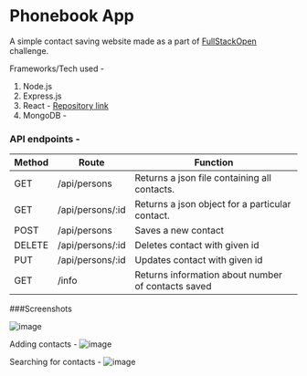 # Phonebook App
A simple contact saving website made as a part of [FullStackOpen](https://fullstackopen.com/en/about) challenge.

Frameworks/Tech used - 

1. Node.js
2. Express.js
3. React - [Repository link](https://github.com/ShaunDaniel/FullStackOpen-Submissions/tree/main/part2/phonebook)
4. MongoDB -
### API endpoints - 

| Method | Route            | Function                                        |
|--------|------------------|-------------------------------------------------|
| GET    | /api/persons     | Returns a json file containing all contacts.    |
| GET    | /api/persons/:id | Returns a json object for a particular contact. |
| POST   | /api/persons     | Saves a new contact                             |
| DELETE | /api/persons/:id | Deletes contact with given id                   |
| PUT    | /api/persons/:id | Updates contact with given id                   |
| GET    | /info            | Returns information about number of contacts saved  |


###Screenshots


![image](https://github.com/ShaunDaniel/phonebook/assets/73394707/a2391b67-346f-4fdd-a99e-c10ce3cd6b42)

Adding contacts -
![image](https://github.com/ShaunDaniel/phonebook/assets/73394707/d862f37a-b6a4-4e1f-aa8b-5fa7747950ff)

Searching for contacts -
![image](https://github.com/ShaunDaniel/phonebook/assets/73394707/1f07a5b1-bd17-4d14-8b32-cc0fa13969be)


